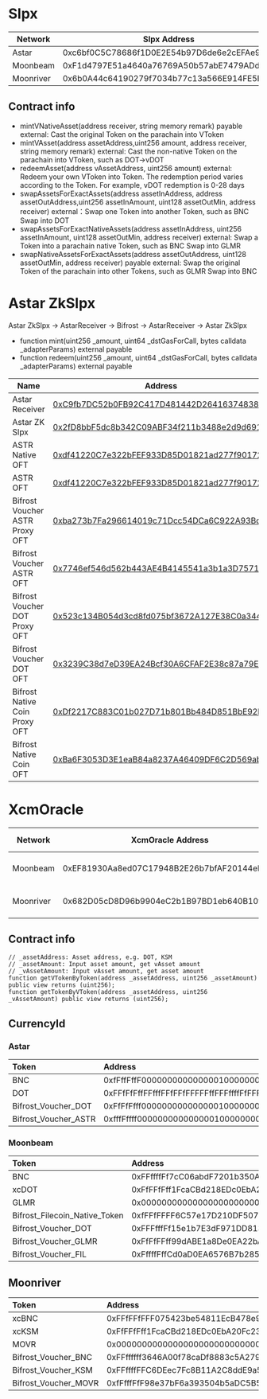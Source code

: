 # Slpx

| Network       | Slpx Address |
|---------------|--------------|
| Astar         | 0xc6bf0C5C78686f1D0E2E54b97D6de6e2cEFAe9fD          |
| Moonbeam      | 0xF1d4797E51a4640a76769A50b57abE7479ADd3d8          |
| Moonriver     | 0x6b0A44c64190279f7034b77c13a566E914FE5Ec4          |

## Contract info

- mintVNativeAsset(address receiver, string memory remark) payable external: Cast the original Token on the parachain into VToken
- mintVAsset(address assetAddress,uint256 amount, address receiver, string memory remark) external: Cast the non-native Token on the parachain into VToken, such as DOT->vDOT
- redeemAsset(address vAssetAddress, uint256 amount) external: Redeem your own VToken into Token. The redemption period varies according to the Token. For example, vDOT redemption is 0-28 days
- swapAssetsForExactAssets(address assetInAddress, address assetOutAddress,uint256 assetInAmount, uint128 assetOutMin, address receiver) external：Swap one Token into another Token, such as BNC Swap into DOT
- swapAssetsForExactNativeAssets(address assetInAddress, uint256 assetInAmount, uint128 assetOutMin, address receiver) external: Swap a Token into a parachain native Token, such as BNC Swap into GLMR
- swapNativeAssetsForExactAssets(address assetOutAddress, uint128 assetOutMin, address receiver) payable external: Swap the original Token of the parachain into other Tokens, such as GLMR Swap into BNC

# Astar ZkSlpx
Astar ZkSlpx -> AstarReceiver -> Bifrost -> AstarReceiver -> Astar ZkSlpx
* function mint(uint256 _amount, uint64 _dstGasForCall, bytes calldata _adapterParams) external payable
* function redeem(uint256 _amount, uint64 _dstGasForCall, bytes calldata _adapterParams) external payable

| Name                           | Address                                                                                                                             | 
|--------------------------------|-------------------------------------------------------------------------------------------------------------------------------------|
| Astar Receiver                 | [0xC9fb7DC52b0FB92C417D481442D2641637483881](https://astar.blockscout.com/address/0xdf41220C7e322bFEF933D85D01821ad277f90172) | 
| Astar ZK Slpx                  | [0x2fD8bbF5dc8b342C09ABF34f211b3488e2d9d691](https://astar-zkevm.blockscout.com/address/0xdf41220C7e322bFEF933D85D01821ad277f90172) | 
| ASTR Native OFT                | [0xdf41220C7e322bFEF933D85D01821ad277f90172](https://astar.blockscout.com/address/0xdf41220C7e322bFEF933D85D01821ad277f90172) | 
| ASTR OFT                       | [0xdf41220C7e322bFEF933D85D01821ad277f90172](https://astar-zkevm.blockscout.com/address/0xdf41220C7e322bFEF933D85D01821ad277f90172)                                                                                      |
| Bifrost Voucher ASTR Proxy OFT | [0xba273b7Fa296614019c71Dcc54DCa6C922A93BcF](https://astar.blockscout.com/address/0xba273b7Fa296614019c71Dcc54DCa6C922A93BcF)            | 
| Bifrost Voucher ASTR OFT       | [0x7746ef546d562b443AE4B4145541a3b1a3D75717](https://astar-zkevm.blockscout.com/address/0x7746ef546d562b443AE4B4145541a3b1a3D75717) |
| Bifrost Voucher DOT Proxy OFT  | [0x523c134B054d3cd8fd075bf3672A127E38C0a344](https://astar.blockscout.com/address/0x523c134B054d3cd8fd075bf3672A127E38C0a344)            | 
| Bifrost Voucher DOT OFT        | [0x3239C38d7eD39EA24Bcf30A6CFAF2E38c87a79EB](https://astar-zkevm.blockscout.com/address/0x3239C38d7eD39EA24Bcf30A6CFAF2E38c87a79EB) |
| Bifrost Native Coin Proxy OFT  | [0xDf2217C883C01b027D71b801Bb484D851BbE92bd](https://astar.blockscout.com/address/0xDf2217C883C01b027D71b801Bb484D851BbE92bd)            | 
| Bifrost Native Coin OFT       | [0xBa6F3053D3E1eaB84a8237A46409DF6C2D569ab9](https://astar-zkevm.blockscout.com/address/0xBa6F3053D3E1eaB84a8237A46409DF6C2D569ab9) |

# XcmOracle

| Network       | XcmOracle Address                          | Support Asset    |
|---------------|--------------------------------------------|------------------|
| Moonbeam      | 0xEF81930Aa8ed07C17948B2E26b7bfAF20144eF2a | DOT / GLMR / FIL |
| Moonriver     | 0x682D05cD8D96b9904eC2b1B97BD1eb640B10fC2d | KSM / MOVR / BNC |

## Contract info

```solidity
// _assetAddress: Asset address, e.g. DOT, KSM
// _assetAmount: Input asset amount, get vAsset amount
// _vAssetAmount: Input vAsset amount, get asset amount
function getVTokenByToken(address _assetAddress, uint256 _assetAmount) public view returns (uint256);
function getTokenByVToken(address _assetAddress, uint256 _vAssetAmount) public view returns (uint256);
```
## CurrencyId

### Astar

| Token                | Address                                    | CurrencyId | operationalMin          |
|:---------------------| :----------------------------------------- |:-----------|:------------------------|
| BNC                  | 0xfFffFffF00000000000000010000000000000007 | 0x0001     | 1_000_000_000_000       |
| DOT                  | 0xFFfFfFffFFfffFFfFFfFFFFFffFFFffffFfFFFfF | 0x0800     | 1_000_000_000_000       |
| Bifrost_Voucher_DOT  | 0xFfFfFfff00000000000000010000000000000008 | 0x0900     | 6_000_000_000           |
| Bifrost_Voucher_ASTR | 0xfffFffff00000000000000010000000000000010 | 0x0903     | 800_000_000_000_000_000 |


### Moonbeam

| Token                         | Address                                    | CurrencyId | operationalMin            |
| :---------------------------- | :----------------------------------------- | :--------- | :------------------------ |
| BNC                           | 0xFFffffFf7cC06abdF7201b350A1265c62C8601d2 | 0x0001     | 1_000_000_000_000         |
| xcDOT                         | 0xFfFFfFff1FcaCBd218EDc0EbA20Fc2308C778080 | 0x0800     | 10_000_000_000            |
| GLMR                          | 0x0000000000000000000000000000000000000802 | 0x0801     | 5_000_000_000_000_000_000 |
| Bifrost_Filecoin_Native_Token | 0xfFFfFFFF6C57e17D210DF507c82807149fFd70B2 | 0x0804     | 1_000_000_000_000_000_000 |
| Bifrost_Voucher_DOT           | 0xFFFfffFf15e1b7E3dF971DD813Bc394deB899aBf | 0x0900     | 8_000_000_000             |
| Bifrost_Voucher_GLMR          | 0xFfFfFFff99dABE1a8De0EA22bAa6FD48fdE96F6c | 0x0901     | 4_000_000_000_000_000_000 |
| Bifrost_Voucher_FIL           | 0xFffffFffCd0aD0EA6576B7b285295c85E94cf4c1 | 0x0904     | 800_000_000_000_000_000   |

## Moonriver

| Token                | Address                                    | CurrencyId | operationalMin          |
| :------------------- | :----------------------------------------- | :--------- | :---------------------- |
| xcBNC                | 0xFFfFFfFFF075423be54811EcB478e911F22dDe7D | 0x0001     | 1_000_000_000_000       |
| xcKSM                | 0xFfFFfFff1FcaCBd218EDc0EbA20Fc2308C778080 | 0x0204     | 500_000_000_000         |
| MOVR                 | 0x0000000000000000000000000000000000000802 | 0x020a     | 500_000_000_000_000_000 |
| Bifrost_Voucher_BNC  | 0xFFffffff3646A00f78caDf8883c5A2791BfCDdc4 | 0x0101     | 800_000_000_000         |
| Bifrost_Voucher_KSM  | 0xFFffffFFC6DEec7Fc8B11A2C8ddE9a59F8c62EFe | 0x0104     | 400_000_000_000         |
| Bifrost_Voucher_MOVR | 0xfFfffFfF98e37bF6a393504b5aDC5B53B4D0ba11 | 0x010a     | 400_000_000_000_000_000 |
